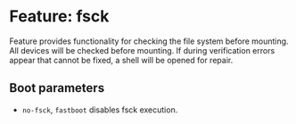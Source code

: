 # Feature: fsck

Feature provides functionality for checking the file system before mounting.
All devices will be checked before mounting. If during verification errors
appear that cannot be fixed, a shell will be opened for repair.

## Boot parameters

- `no-fsck`, `fastboot` disables fsck execution.
